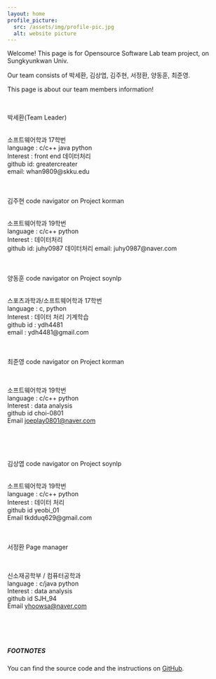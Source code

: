 ```yaml
---
layout: home
profile_picture:
  src: /assets/img/profile-pic.jpg
  alt: website picture
---
```


<p>
  Welcome! This page is for Opensource Software Lab team project, on Sungkyunkwan Univ. 
<p>  
  Our team consists of 박세환, 김상엽, 김주현, 서정환, 양동훈, 최준영.
</p>

</p>

This page is about our team members information!

<br />

박세환(Team Leader)

<br />
소프트웨어학과 17학번
<br />
language : c/c++ java python
<br />
Interest : front end 데이터처리
<br />
github id: greatercreater
<br />
email: whan9809@skku.edu


<br />
<br />
<br />


김주현 code navigator on Project korman

<br />
소프트웨어학과 19학번
<br />
language : c/c++ python
<br />
Interest : 데이터처리
<br />
github id: juhy0987
데이터처리
email: juhy0987@naver.com

<br />
<br />
<br />

양동훈 code navigator on Project soynlp

<br />
스포츠과학과/소프트웨어학과 17학번
<br />
language : c, python
<br />
Interest : 데이터 처리 기계학습
<br />
github id : ydh4481
<br />
email : ydh4481@gmail.com

<br />
<br />
<br />


최준영 code navigator on Project korman

<br />


소프트웨어학과 19학번
<br />
language : c/c++ python
<br />
Interest : data analysis
<br />
github id choi-0801
<br />
Email joeplay0801@naver.com

<br />
<br />
<br />


김상엽 code navigator on Project soynlp

<br />
소프트웨어학과 19학번
<br />
language : c/c++ python
<br />
Interest : 데이터 처리
<br />
github id yeobi_01
<br />
Email tkdduq629@gmail.com

<br />
<br />
<br />

서정환 Page manager

<br />


신소재공학부 / 컴퓨터공학과
<br />
language : c/java python
<br />
Interest : data analysis
<br />
github id SJH_94
<br />
Email yhoowsa@naver.com

<br />
<br />
<br />


##### FOOTNOTES

[^1]: Made 2nd semester in 2020

<p>
  You can find the source code and the instructions on <a href="https://github.com/20-2-SKKU-OSS/2020-2-OSS-4/">GitHub</a>.
